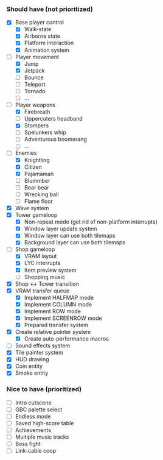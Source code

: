 ### Should have (not prioritized)
* [x] Base player control
    * [x] Walk-state
    * [x] Airborne state
    * [x] Platform interaction
    * [x] Animation system
* [ ] Player movement
    * [x] Jump
    * [x] Jetpack
    * [ ] Bounce
    * [ ] Teleport
    * [ ] Tornado
    * [ ] ...
* [ ] Player weapons
    * [x] Firebreath
    * [ ] Uppercuters headband
    * [x] Stompers
    * [ ] Spelunkers whip
    * [ ] Adventurous boomerang
    * [ ] ...
* [ ] Enemies
    * [x] Knightling
    * [x] Citizen
    * [x] Pajamaman
    * [ ] Blummber
    * [ ] Bear bear
    * [ ] Wrecking ball
    * [ ] Flame floor
* [x] Wave system
* [x] Tower gameloop
    * [x] Non-repeat mode (get rid of non-platform interrupts)
    * [x] Window layer update system
    * [x] Window layer can use both tilemaps
    * [x] Background layer can use both tilemaps
* [ ] Shop gameloop
    * [x] VRAM layout
    * [x] LYC interrupts
    * [x] Item preview system
    * [ ] Shopping music
* [x] Shop <-> Tower transition
* [x] VRAM transfer queue
    * [x] Implement HALFMAP mode
    * [x] Implement COLUMN mode
    * [x] Implement ROW mode
    * [x] Implement SCREENROW mode
    * [x] Prepared transfer system
* [x] Create relative pointer system
    * [x] Create auto-performance macros
* [ ] Sound effects system
* [x] Tile painter system
* [x] HUD drawing
* [x] Coin entity
* [x] Smoke entity

### Nice to have (prioritized)
* [ ] Intro cutscene
* [ ] GBC palette select
* [ ] Endless mode
* [ ] Saved high-score table
* [ ] Achievements
* [ ] Multiple music tracks
* [ ] Boss fight
* [ ] Link-cable coop
